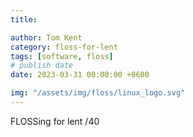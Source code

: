 ```yaml
---
title: 

author: Tom Kent
category: floss-for-lent
tags: [software, floss]
# publish date
date: 2023-03-31 00:00:00 +0600

img: "/assets/img/floss/linux_logo.svg"
---
```



FLOSSing for lent /40